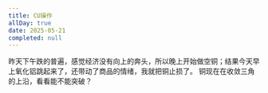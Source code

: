 ```yaml
---
title: CU操作
allDay: true
date: 2025-05-21
completed: null
---
```

昨天下午跌的普遍，感觉经济没有向上的奔头，所以晚上开始做空铜；结果今天早上氧化铝跳起来了，还带动了商品的情绪，我就把铜止损了。
铜现在在收敛三角的上沿，看看能不能突破？